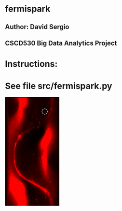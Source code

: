 # fermispark

## Author: David Sergio
## CSCD530 Big Data Analytics Project

# Instructions:
# See file src/fermispark.py

![Sample Image](notebooks/gamma_image_0_binwidth_10000_400000.png)
